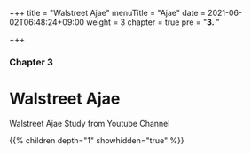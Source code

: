 +++
title = "Walstreet Ajae"
menuTitle = "Ajae"
date = 2021-06-02T06:48:24+09:00
weight = 3
chapter = true
pre = "<b>3. </b>"

+++

### Chapter 3

# Walstreet Ajae

Walstreet Ajae Study from Youtube Channel

{{% children depth="1" showhidden="true" %}}
